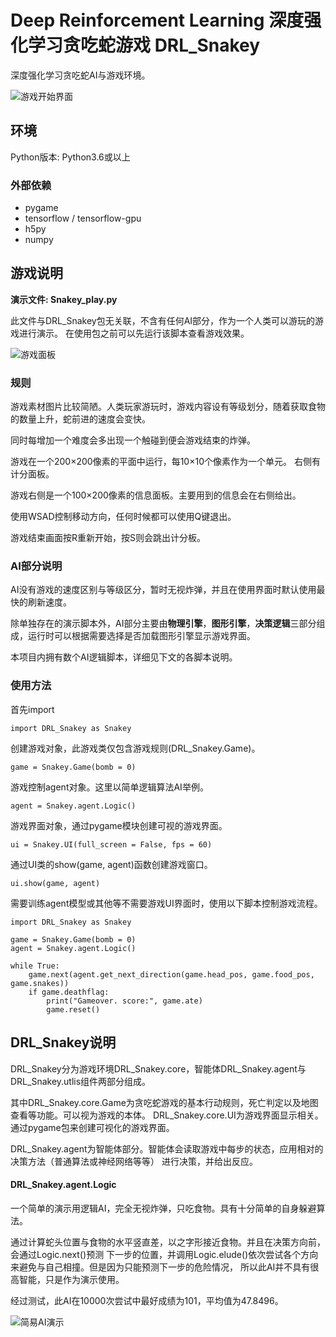 # Deep Reinforcement Learning 深度强化学习贪吃蛇游戏 DRL_Snakey

深度强化学习贪吃蛇AI与游戏环境。

![游戏开始界面](https://github.com/cstrikest/ML_Snakey/blob/master/images/gamestart_image.png?raw=true)

## 环境

Python版本: Python3.6或以上

### 外部依赖

* pygame
* tensorflow / tensorflow-gpu
* h5py
* numpy

## 游戏说明

**演示文件: Snakey_play.py**

此文件与DRL_Snakey包无关联，不含有任何AI部分，作为一个人类可以游玩的游戏进行演示。
在使用包之前可以先运行该脚本查看游戏效果。

![游戏面板](https://github.com/cstrikest/ML_Snakey/blob/master/images/game_image.png?raw=true)

### 规则

游戏素材图片比较简陋。人类玩家游玩时，游戏内容设有等级划分，随着获取食物的数量上升，蛇前进的速度会变快。

同时每增加一个难度会多出现一个触碰到便会游戏结束的炸弹。

游戏在一个200×200像素的平面中运行，每10×10个像素作为一个单元。 右侧有计分面板。

游戏右侧是一个100×200像素的信息面板。主要用到的信息会在右侧给出。

使用WSAD控制移动方向，任何时候都可以使用Q键退出。

游戏结束画面按R重新开始，按S则会跳出计分板。

### AI部分说明

AI没有游戏的速度区别与等级区分，暂时无视炸弹，并且在使用界面时默认使用最快的刷新速度。

除单独存在的演示脚本外，AI部分主要由**物理引擎**，**图形引擎**，**决策逻辑**三部分组成，运行时可以根据需要选择是否加载图形引擎显示游戏界面。

本项目内拥有数个AI逻辑脚本，详细见下文的各脚本说明。

### 使用方法

首先import

    import DRL_Snakey as Snakey
    
创建游戏对象，此游戏类仅包含游戏规则(DRL_Snakey.Game)。

    game = Snakey.Game(bomb = 0)
    
游戏控制agent对象。这里以简单逻辑算法AI举例。

    agent = Snakey.agent.Logic()
    
游戏界面对象，通过pygame模块创建可视的游戏界面。
    
    ui = Snakey.UI(full_screen = False, fps = 60)
    
通过UI类的show(game, agent)函数创建游戏窗口。

    ui.show(game, agent)

需要训练agent模型或其他等不需要游戏UI界面时，使用以下脚本控制游戏流程。

    import DRL_Snakey as Snakey
    
    game = Snakey.Game(bomb = 0)
    agent = Snakey.agent.Logic()
    
    while True:
        game.next(agent.get_next_direction(game.head_pos, game.food_pos, game.snakes))
        if game.deathflag:
            print("Gameover. score:", game.ate)
            game.reset()
            
## DRL_Snakey说明

DRL_Snakey分为游戏环境DRL_Snakey.core，智能体DRL_Snakey.agent与DRL_Snakey.utlis组件两部分组成。

其中DRL_Snakey.core.Game为贪吃蛇游戏的基本行动规则，死亡判定以及地图查看等功能。可以视为游戏的本体。
DRL_Snakey.core.UI为游戏界面显示相关。通过pygame包来创建可视化的游戏界面。

DRL_Snakey.agent为智能体部分。智能体会读取游戏中每步的状态，应用相对的决策方法（普通算法或神经网络等等）
进行决策，并给出反应。

#### DRL_Snakey.agent.Logic

一个简单的演示用逻辑AI，完全无视炸弹，只吃食物。具有十分简单的自身躲避算法。

通过计算蛇头位置与食物的水平竖直差，以之字形接近食物。并且在决策方向前，会通过Logic.next()预测
下一步的位置，并调用Logic.elude()依次尝试各个方向来避免与自己相撞。但是因为只能预测下一步的危险情况，
所以此AI并不具有很高智能，只是作为演示使用。

经过测试，此AI在10000次尝试中最好成绩为101，平均值为47.8496。

![简易AI演示](https://github.com/cstrikest/ML_Snakey/blob/master/images/2.gif?raw=true)

